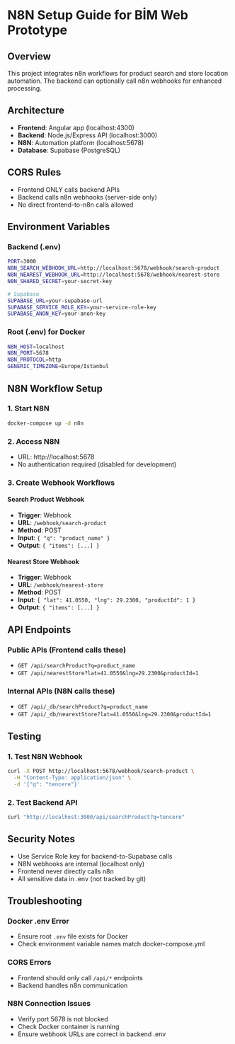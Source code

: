 # N8N Setup Guide for BİM Web Prototype

## Overview
This project integrates n8n workflows for product search and store location automation. The backend can optionally call n8n webhooks for enhanced processing.

## Architecture
- **Frontend**: Angular app (localhost:4300)
- **Backend**: Node.js/Express API (localhost:3000)
- **N8N**: Automation platform (localhost:5678)
- **Database**: Supabase (PostgreSQL)

## CORS Rules
- Frontend ONLY calls backend APIs
- Backend calls n8n webhooks (server-side only)
- No direct frontend-to-n8n calls allowed

## Environment Variables

### Backend (.env)
```bash
PORT=3000
N8N_SEARCH_WEBHOOK_URL=http://localhost:5678/webhook/search-product
N8N_NEAREST_WEBHOOK_URL=http://localhost:5678/webhook/nearest-store
N8N_SHARED_SECRET=your-secret-key

# Supabase
SUPABASE_URL=your-supabase-url
SUPABASE_SERVICE_ROLE_KEY=your-service-role-key
SUPABASE_ANON_KEY=your-anon-key
```

### Root (.env) for Docker
```bash
N8N_HOST=localhost
N8N_PORT=5678
N8N_PROTOCOL=http
GENERIC_TIMEZONE=Europe/Istanbul
```

## N8N Workflow Setup

### 1. Start N8N
```bash
docker-compose up -d n8n
```

### 2. Access N8N
- URL: http://localhost:5678
- No authentication required (disabled for development)

### 3. Create Webhook Workflows

#### Search Product Webhook
- **Trigger**: Webhook
- **URL**: `/webhook/search-product`
- **Method**: POST
- **Input**: `{ "q": "product_name" }`
- **Output**: `{ "items": [...] }`

#### Nearest Store Webhook
- **Trigger**: Webhook
- **URL**: `/webhook/nearest-store`
- **Method**: POST
- **Input**: `{ "lat": 41.0550, "lng": 29.2300, "productId": 1 }`
- **Output**: `{ "items": [...] }`

## API Endpoints

### Public APIs (Frontend calls these)
- `GET /api/searchProduct?q=product_name`
- `GET /api/nearestStore?lat=41.0550&lng=29.2300&productId=1`

### Internal APIs (N8N calls these)
- `GET /api/_db/searchProduct?q=product_name`
- `GET /api/_db/nearestStore?lat=41.0550&lng=29.2300&productId=1`

## Testing

### 1. Test N8N Webhook
```bash
curl -X POST http://localhost:5678/webhook/search-product \
  -H "Content-Type: application/json" \
  -d '{"q": "tencere"}'
```

### 2. Test Backend API
```bash
curl "http://localhost:3000/api/searchProduct?q=tencere"
```

## Security Notes
- Use Service Role key for backend-to-Supabase calls
- N8N webhooks are internal (localhost only)
- Frontend never directly calls n8n
- All sensitive data in .env (not tracked by git)

## Troubleshooting

### Docker .env Error
- Ensure root `.env` file exists for Docker
- Check environment variable names match docker-compose.yml

### CORS Errors
- Frontend should only call `/api/*` endpoints
- Backend handles n8n communication

### N8N Connection Issues
- Verify port 5678 is not blocked
- Check Docker container is running
- Ensure webhook URLs are correct in backend .env
